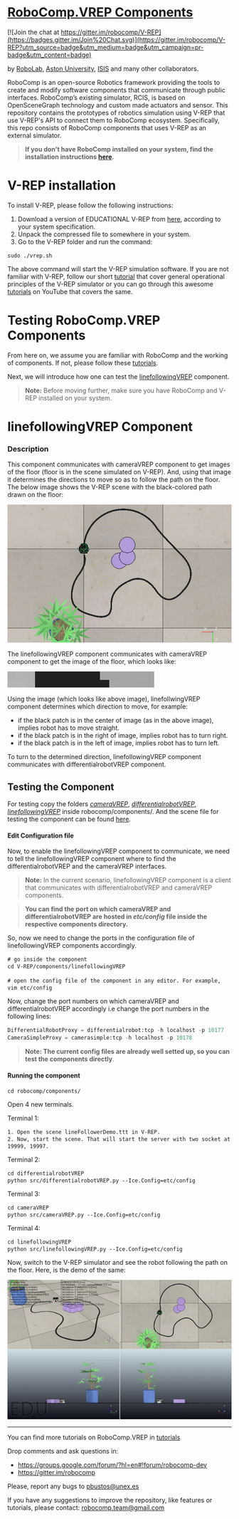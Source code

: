 [RoboComp.VREP Components](http://robocomp.org)
===============================

[![Join the chat at https://gitter.im/robocomp/V-REP](https://badges.gitter.im/Join%20Chat.svg)](https://gitter.im/robocomp/V-REP?utm_source=badge&utm_medium=badge&utm_campaign=pr-badge&utm_content=badge)

by [RoboLab](http://robolab.unex.es), [Aston University](https://www2.aston.ac.uk/eas), [ISIS](http://www.grupoisis.uma.es/index.php?option=com_jresearch&view=staff&Itemid=3&lang=es) and many other collaborators.

RoboComp is an open-source Robotics framework providing the tools to create and modify software components that communicate through public interfaces. RoboComp’s existing simulator, RCIS, is based on OpenSceneGraph technology and custom made actuators and sensor. This repository contains the prototypes of robotics simulation using V-REP that use V-REP's API to connect them to RoboComp ecosystem. Specifically, this repo consists of RoboComp components that uses V-REP as an external simulator.

> **If you don't have RoboComp installed on your system, find the installation instructions [here](https://github.com/robocomp/robocomp).**


# V-REP installation

To install V-REP, please follow the following instructions:

1. Download a version of EDUCATIONAL V-REP from [here](http://www.coppeliarobotics.com/downloads.html), according to your system specification. 
2. Unpack the compressed file to somewhere in your system. 
3. Go to the V-REP folder and run the command:
```
sudo ./vrep.sh
```

The above command will start the V-REP simulation software.
If you are not familiar with V-REP, follow our short [tutorial](https://github.com/robocomp/V-REP/blob/master/tutorial/V-REP_API.md) that cover general operational principles of the V-REP simulator or you can go through this awesome [tutorials](https://www.youtube.com/playlist?list=PL38P7Q24q4XA7c0uNj0kO4or-bKhFYdIg) on YouTube that covers the same.


# Testing RoboComp.VREP Components

From here on, we assume you are familiar with RoboComp and the working of components. If not, please follow these [tutorials](https://github.com/robocomp/robocomp/blob/stable/doc/README.md).

Next, we will introduce how one can test the [linefollowingVREP](https://github.com/robocomp/V-REP/tree/master/components/linefollowingVREP) component.

> **Note:**  Before moving further, make sure you have RoboComp and V-REP installed on your system.

# linefollowingVREP Component

### Description

This component communicates with cameraVREP component to get images of the floor (floor is in the scene simulated on V-REP). And, using that image it determines the directions to move so as to follow the path on the floor.
The below image shows the V-REP scene with the black-colored path drawn on the floor:

![Path](./doc/images/path.png)

The linefollowingVREP component communicates with cameraVREP component to get the image of the floor, which looks like:

![camera Image](./doc/images/cameraImage.png)

Using the image (which looks like above image), linefollwingVREP component determines which direction to move, for example:
- if the black patch is in the center of image (as in the above image), implies robot has to move straight.
- if the black patch is in the right of image, implies robot has to turn right.
- if the black patch is in the left of image, implies robot has to turn left.

To turn to the determined direction, linefollowingVREP component communicates with differentialrobotVREP component.

## Testing the Component

For testing copy the folders [*cameraVREP*](./components/cameraVREP), [*differentialrobotVREP*](./components/differentialrobotVREP), [*linefollowingVREP*](./components/linefollowingVREP) inside robocomp/components/.
And the scene file for testing the component can be found [here](./components/hexapod/lineFollowerDemo.ttt).

#### Edit Configuration file

Now, to enable the linefollowingVREP component to communicate, we need to tell the linefollowingVREP component where to find the differentialrobotVREP and the cameraVREP interfaces. 

> **Note:** In the current scenario, linefollowingVREP component is a client that communicates with differentialrobotVREP and cameraVREP components.

> **You can find the port on which cameraVREP and differentialrobotVREP are hosted in _etc/config_ file inside the respective components directory.**



So, now we need to change the ports in the configuration file of linefollowingVREP components accordingly.

```
# go inside the component
cd V-REP/components/linefollowingVREP

# open the config file of the component in any editor. For example,
vim etc/config

```

Now, change the port numbers on which cameraVREP and differentialrobotVREP accordingly i.e change the port numbers in the following lines:

```python
DifferentialRobotProxy = differentialrobot:tcp -h localhost -p 10177
CameraSimpleProxy = camerasimple:tcp -h localhost -p 10178
```


> **Note: The current config files are already well setted up, so you can test the components directly**.



#### Running the component

```
cd robocomp/components/
```
Open 4 new terminals.

Terminal 1: 
```
1. Open the scene lineFollowerDemo.ttt in V-REP.
2. Now, start the scene. That will start the server with two socket at 19999, 19997.
```

Terminal 2:
```
cd differentialrobotVREP
python src/differentialrobotVREP.py --Ice.Config=etc/config
```

Terminal 3: 
```
cd cameraVREP
python src/cameraVREP.py --Ice.Config=etc/config
```

Terminal 4: 
```
cd linefollowingVREP
python src/linefollowingVREP.py --Ice.Config=etc/config
```


Now, switch to the V-REP simulator and see the robot following the path on the floor. Here, is the demo of the same:



![linefollower](./doc/images/linefollower.gif)




---------------------------------------------------------------------
You can find more tutorials on RoboComp.VREP in [tutorials](doc/README.md) 

Drop comments and ask questions in:

- https://groups.google.com/forum/?hl=en#!forum/robocomp-dev
- https://gitter.im/robocomp

Please, report any bugs to pbustos@unex.es

If you have any suggestions to improve the repository, like features or tutorials, please contact: robocomp.team@gmail.com 

